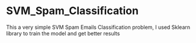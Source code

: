 # SVM_Spam_Classification
This a very simple SVM Spam Emails Classification problem, I used Sklearn library to train the model and get better results

